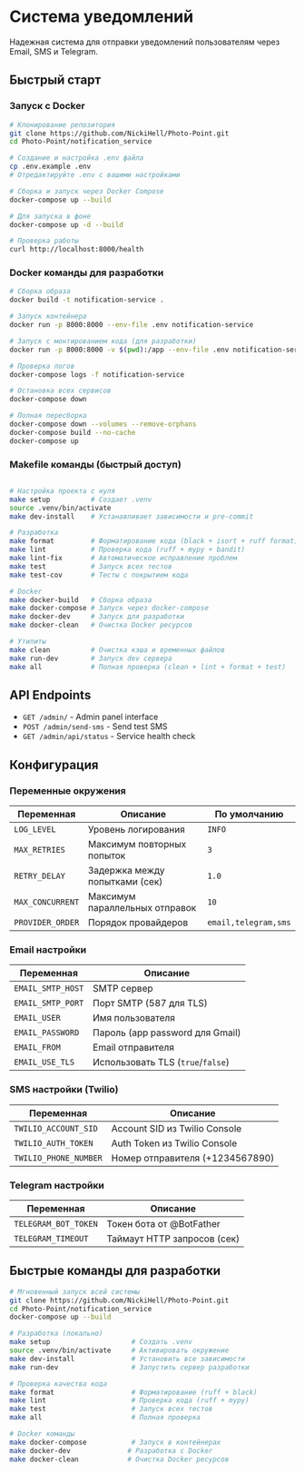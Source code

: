 # Система уведомлений

Надежная система для отправки уведомлений пользователям через Email, SMS и Telegram.

## Быстрый старт

### Запуск с Docker

```bash
# Клонирование репозитория
git clone https://github.com/NickiHell/Photo-Point.git
cd Photo-Point/notification_service

# Создание и настройка .env файла
cp .env.example .env
# Отредактируйте .env с вашими настройками

# Сборка и запуск через Docker Compose
docker-compose up --build

# Для запуска в фоне
docker-compose up -d --build

# Проверка работы
curl http://localhost:8000/health
```

### Docker команды для разработки

```bash
# Сборка образа
docker build -t notification-service .

# Запуск контейнера
docker run -p 8000:8000 --env-file .env notification-service

# Запуск с монтированием кода (для разработки)
docker run -p 8000:8000 -v $(pwd):/app --env-file .env notification-service

# Проверка логов
docker-compose logs -f notification-service

# Остановка всех сервисов
docker-compose down

# Полная пересборка
docker-compose down --volumes --remove-orphans
docker-compose build --no-cache
docker-compose up
```

### Makefile команды (быстрый доступ)

```bash

# Настройка проекта с нуля
make setup          # Создает .venv
source .venv/bin/activate
make dev-install    # Устанавливает зависимости и pre-commit

# Разработка
make format         # Форматирование кода (black + isort + ruff format)
make lint           # Проверка кода (ruff + mypy + bandit)
make lint-fix       # Автоматическое исправление проблем
make test           # Запуск всех тестов
make test-cov       # Тесты с покрытием кода

# Docker
make docker-build   # Сборка образа
make docker-compose # Запуск через docker-compose
make docker-dev     # Запуск для разработки
make docker-clean   # Очистка Docker ресурсов

# Утилиты  
make clean          # Очистка кэша и временных файлов
make run-dev        # Запуск dev сервера
make all            # Полная проверка (clean + lint + format + test)
```


## API Endpoints

- `GET /admin/` - Admin panel interface
- `POST /admin/send-sms` - Send test SMS
- `GET /admin/api/status` - Service health check



## Конфигурация

### Переменные окружения

| Переменная | Описание | По умолчанию |
|------------|----------|--------------|
| `LOG_LEVEL` | Уровень логирования | `INFO` |
| `MAX_RETRIES` | Максимум повторных попыток | `3` |
| `RETRY_DELAY` | Задержка между попытками (сек) | `1.0` |
| `MAX_CONCURRENT` | Максимум параллельных отправок | `10` |
| `PROVIDER_ORDER` | Порядок провайдеров | `email,telegram,sms` |

### Email настройки

| Переменная | Описание |
|------------|----------|
| `EMAIL_SMTP_HOST` | SMTP сервер |
| `EMAIL_SMTP_PORT` | Порт SMTP (587 для TLS) |
| `EMAIL_USER` | Имя пользователя |
| `EMAIL_PASSWORD` | Пароль (app password для Gmail) |
| `EMAIL_FROM` | Email отправителя |
| `EMAIL_USE_TLS` | Использовать TLS (`true`/`false`) |

### SMS настройки (Twilio)

| Переменная | Описание |
|------------|----------|
| `TWILIO_ACCOUNT_SID` | Account SID из Twilio Console |
| `TWILIO_AUTH_TOKEN` | Auth Token из Twilio Console |
| `TWILIO_PHONE_NUMBER` | Номер отправителя (+1234567890) |

### Telegram настройки

| Переменная | Описание |
|------------|----------|
| `TELEGRAM_BOT_TOKEN` | Токен бота от @BotFather |
| `TELEGRAM_TIMEOUT` | Таймаут HTTP запросов (сек) |



## Быстрые команды для разработки

```bash
# Мгновенный запуск всей системы
git clone https://github.com/NickiHell/Photo-Point.git
cd Photo-Point/notification_service
docker-compose up --build

# Разработка (локально)
make setup                    # Создать .venv  
source .venv/bin/activate     # Активировать окружение
make dev-install              # Установить все зависимости
make run-dev                  # Запустить сервер разработки

# Проверка качества кода
make format                   # Форматирование (ruff + black)
make lint                     # Проверка кода (ruff + mypy)  
make test                     # Запуск всех тестов
make all                      # Полная проверка

# Docker команды
make docker-compose           # Запуск в контейнерах
make docker-dev              # Разработка с Docker
make docker-clean            # Очистка Docker ресурсов
```